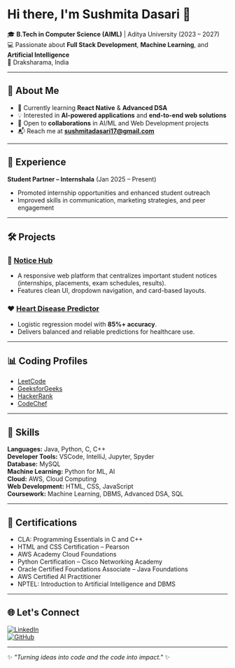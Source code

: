 # Hi there, I'm Sushmita Dasari 👋

🎓 **B.Tech in Computer Science (AIML)** | Aditya University (2023 – 2027)  
💻 Passionate about **Full Stack Development**, **Machine Learning**, and **Artificial Intelligence**  
📍 Draksharama, India

---

## 🚀 About Me
- 🌱 Currently learning **React Native** & **Advanced DSA**
- 💡 Interested in **AI-powered applications** and **end-to-end web solutions**
- 🤝 Open to **collaborations** in AI/ML and Web Development projects
- 📬 Reach me at **[sushmitadasari17@gmail.com](mailto:sushmitadasari17@gmail.com)**

---

## 💼 Experience
**Student Partner – Internshala** (Jan 2025 – Present)  
- Promoted internship opportunities and enhanced student outreach  
- Improved skills in communication, marketing strategies, and peer engagement  

---

## 🛠 Projects
### 📌 [Notice Hub](#)
- A responsive web platform that centralizes important student notices (internships, placements, exam schedules, results).
- Features clean UI, dropdown navigation, and card-based layouts.

### ❤️ [Heart Disease Predictor](#)
- Logistic regression model with **85%+ accuracy**.
- Delivers balanced and reliable predictions for healthcare use.

---

## 📊 Coding Profiles
- [LeetCode](https://leetcode.com/u/sushmita_dasari/)  
- [GeeksforGeeks](https://geeksforgeeks.org/user/sushmitadasari333/)  
- [HackerRank](https://hackerrank.com/profile/sushmitadasari17)  
- [CodeChef](https://codechef.com/users/sushmita173)  

---

## 🧩 Skills
**Languages:** Java, Python, C, C++  
**Developer Tools:** VSCode, IntelliJ, Jupyter, Spyder  
**Database:** MySQL  
**Machine Learning:** Python for ML, AI  
**Cloud:** AWS, Cloud Computing  
**Web Development:** HTML, CSS, JavaScript  
**Coursework:** Machine Learning, DBMS, Advanced DSA, SQL  

---

## 📜 Certifications
- CLA: Programming Essentials in C and C++  
- HTML and CSS Certification – Pearson  
- AWS Academy Cloud Foundations  
- Python Certification – Cisco Networking Academy  
- Oracle Certified Foundations Associate – Java Foundations  
- AWS Certified AI Practitioner  
- NPTEL: Introduction to Artificial Intelligence and DBMS  

---

## 🌐 Let's Connect
[![LinkedIn](https://img.shields.io/badge/LinkedIn-0077B5?style=for-the-badge&logo=linkedin&logoColor=white)](https://www.linkedin.com/in/sushmita-dasari-227a40284/)  
[![GitHub](https://img.shields.io/badge/GitHub-181717?style=for-the-badge&logo=github&logoColor=white)](https://github.com/Sushmitadasari)  

---
✨ _"Turning ideas into code and the code into impact."_ ✨
